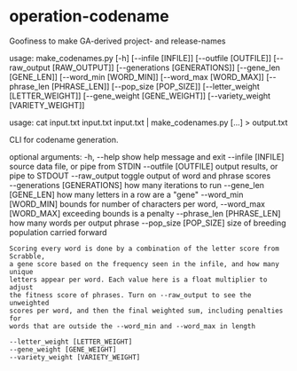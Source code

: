 # operation-codename
Goofiness to make GA-derived project- and release-names

  usage: make_codenames.py [-h] [--infile [INFILE]] [--outfile [OUTFILE]]
                           [--raw_output [RAW_OUTPUT]]
                           [--generations [GENERATIONS]] [--gene_len [GENE_LEN]]
                           [--word_min [WORD_MIN]] [--word_max [WORD_MAX]]
                           [--phrase_len [PHRASE_LEN]] [--pop_size [POP_SIZE]]
                           [--letter_weight [LETTER_WEIGHT]]
                           [--gene_weight [GENE_WEIGHT]]
                           [--variety_weight [VARIETY_WEIGHT]]

  usage: cat input.txt input.txt input.txt | make_codenames.py [...] > output.txt

CLI for codename generation.

  optional arguments:
    -h, --help                   show help message and exit
    --infile [INFILE]            source data file, or pipe from STDIN
    --outfile [OUTFILE]          output results, or pipe to STDOUT
    --raw_output                 toggle output of word and phrase scores  
    --generations [GENERATIONS]  how many iterations to run
    --gene_len [GENE_LEN]        how many letters in a row are a "gene"
    --word_min [WORD_MIN]        bounds for number of characters per word,
    --word_max [WORD_MAX]         exceeding bounds is a penalty
    --phrase_len [PHRASE_LEN]    how many words per output phrase
    --pop_size [POP_SIZE]        size of breeding population carried forward

    Scoring every word is done by a combination of the letter score from Scrabble,
    a gene score based on the frequency seen in the infile, and how many unique
    letters appear per word. Each value here is a float multiplier to adjust
    the fitness score of phrases. Turn on --raw_output to see the unweighted
    scores per word, and then the final weighted sum, including penalties for
    words that are outside the --word_min and --word_max in length

    --letter_weight [LETTER_WEIGHT]
    --gene_weight [GENE_WEIGHT]
    --variety_weight [VARIETY_WEIGHT]
